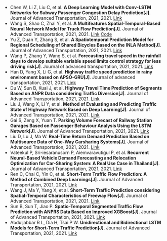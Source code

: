 * Chen W, Li Z, Liu C, et al. <b>A Deep Learning Model with Conv-LSTM Networks for Subway Passenger Congestion Delay Prediction[J]</b>. Journal of Advanced Transportation, 2021, 2021. [Link](https://www.hindawi.com/journals/jat/2021/6645214/)
* Wang S, Shao C, Zhai Y, et al. <b>A Multifeatures Spatial-Temporal-Based Neural Network Model for Truck Flow Prediction[J]</b>. Journal of Advanced Transportation, 2021, 2021. [Link](https://www.hindawi.com/journals/jat/2021/6624452/) [Code](https://github.com/uubest/-LSTM-and-GRU)
* Yu Z, Duan Y, Zhang S, et al. <b>A Spatiotemporal Prediction Model for Regional Scheduling of Shared Bicycles Based on the INLA Method[J]</b>. Journal of Advanced Transportation, 2021, 2021. [Link](https://www.hindawi.com/journals/jat/2021/4959504/)
* Wang P, Zhang Y, Wang S, et al. <b>Forecasting travel speed in the rainfall days to develop suitable variable speed limits control strategy for less driving risk[J]</b>. Journal of advanced transportation, 2021, 2021. [Link](https://www.hindawi.com/journals/jat/2021/6639559/)
* Han D, Yang X, Li G, et al. <b>Highway traffic speed prediction in rainy environment based on APSO-GRU[J]</b>. Journal of advanced transportation, 2021, 2021. [Link](https://www.hindawi.com/journals/jat/2021/4060740/)
* Du W, Sun B, Kuai J, et al. <b>Highway Travel Time Prediction of Segments Based on ANPR Data considering Traffic Diversion[J]</b>. Journal of Advanced Transportation, 2021, 2021. [Link](https://www.hindawi.com/journals/jat/2021/9512501/)
* Liu J, Wang X, Li Y, et al. <b>Method of Evaluating and Predicting Traffic State of Highway Network Based on Deep Learning[J]</b>. Journal of Advanced Transportation, 2021, 2021. [Link](https://www.hindawi.com/journals/jat/2021/8878494/)
* Gai S, Zeng X, Yuan T. <b>Parking Volume Forecast of Railway Station Garages Based on Passenger Behaviour Analysis Using the LSTM Network[J]</b>. Journal of Advanced Transportation, 2021, 2021. [Link](https://www.hindawi.com/journals/jat/2021/6688609/)
* Liu D, Lu J, Ma W. <b>Real-Time Return Demand Prediction Based on Multisource Data of One-Way Carsharing Systems[J]</b>. Journal of Advanced Transportation, 2021, 2021. [Link](https://www.hindawi.com/journals/jat/2021/6654909/)
* Vateekul P, Sri-iesaranusorn P, Aiemvaravutigul P, et al. <b>Recurrent Neural-Based Vehicle Demand Forecasting and Relocation Optimization for Car-Sharing System: A Real Use Case in Thailand[J]</b>. Journal of Advanced Transportation, 2021, 2021. [Link](https://www.hindawi.com/journals/jat/2021/8885671/)
* Ren C, Chai C, Yin C, et al. <b>Short-Term Traffic Flow Prediction: A Method of Combined Deep Learnings[J]</b>. Journal of Advanced Transportation, 2021, 2021. [Link](https://www.hindawi.com/journals/jat/2021/9928073/)
* Wang J, Ma Y, Yang X, et al. <b>Short-Term Traffic Prediction considering Spatial-Temporal Characteristics of Freeway Flow[J]</b>. Journal of Advanced Transportation, 2021, 2021. [Link](https://www.hindawi.com/journals/jat/2021/5815280/)
* Sun B, Sun T, Jiao P. <b>Spatio-Temporal Segmented Traffic Flow Prediction with ANPRS Data Based on Improved XGBoost[J]</b>. Journal of Advanced Transportation, 2021, 2021. [Link](https://www.hindawi.com/journals/jat/2021/5559562/)
* Abduljabbar R L, Dia H, Tsai P W. <b>Unidirectional and Bidirectional LSTM Models for Short-Term Traffic Prediction[J]</b>. Journal of Advanced Transportation, 2021, 2021. [Link](https://www.hindawi.com/journals/jat/2021/5589075/)